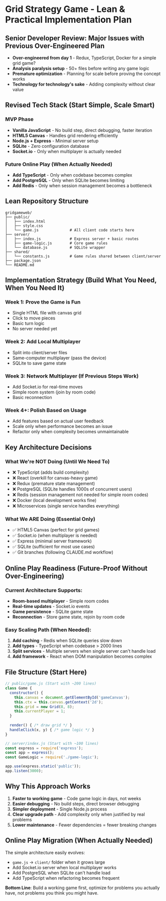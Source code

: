 # Grid Strategy Game - Lean & Practical Implementation Plan

## Senior Developer Review: Major Issues with Previous Over-Engineered Plan
- **Over-engineered from day 1** - Redux, TypeScript, Docker for a simple grid game?
- **Analysis paralysis setup** - 50+ files before writing any game logic
- **Premature optimization** - Planning for scale before proving the concept works
- **Technology for technology's sake** - Adding complexity without clear value

## Revised Tech Stack (Start Simple, Scale Smart)

### MVP Phase
- **Vanilla JavaScript** - No build step, direct debugging, faster iteration
- **HTML5 Canvas** - Handles grid rendering efficiently
- **Node.js + Express** - Minimal server setup
- **SQLite** - Zero configuration database
- **Socket.io** - Only when multiplayer is actually needed

### Future Online Play (When Actually Needed)
- **Add TypeScript** - Only when codebase becomes complex
- **Add PostgreSQL** - Only when SQLite becomes limiting
- **Add Redis** - Only when session management becomes a bottleneck

## Lean Repository Structure

```
gridgameweb/
├── public/
│   ├── index.html
│   ├── style.css
│   └── game.js              # All client code starts here
├── server/
│   ├── index.js             # Express server + basic routes
│   ├── game-logic.js        # Core game rules
│   └── database.js          # SQLite wrapper
├── shared/
│   └── constants.js         # Game rules shared between client/server
├── package.json
└── README.md
```

## Implementation Strategy (Build What You Need, When You Need It)

### Week 1: Prove the Game is Fun
- Single HTML file with canvas grid
- Click to move pieces
- Basic turn logic
- No server needed yet

### Week 2: Add Local Multiplayer
- Split into client/server files
- Same-computer multiplayer (pass the device)
- SQLite to save game state

### Week 3: Network Multiplayer (If Previous Steps Work)
- Add Socket.io for real-time moves
- Simple room system (join by room code)
- Basic reconnection

### Week 4+: Polish Based on Usage
- Add features based on actual user feedback
- Scale only when performance becomes an issue
- Refactor only when complexity becomes unmaintainable

## Key Architecture Decisions

### What We're NOT Doing (Until We Need To)
- ❌ TypeScript (adds build complexity)
- ❌ React (overkill for canvas-heavy game)
- ❌ Redux (premature state management)
- ❌ PostgreSQL (SQLite handles 1000s of concurrent users)
- ❌ Redis (session management not needed for simple room codes)
- ❌ Docker (local development works fine)
- ❌ Microservices (single service handles everything)

### What We ARE Doing (Essential Only)
- ✅ HTML5 Canvas (perfect for grid games)
- ✅ Socket.io (when multiplayer is needed)
- ✅ Express (minimal server framework)
- ✅ SQLite (sufficient for most use cases)
- ✅ Git branches (following CLAUDE.md workflow)

## Online Play Readiness (Future-Proof Without Over-Engineering)

### Current Architecture Supports:
- **Room-based multiplayer** - Simple room codes
- **Real-time updates** - Socket.io events
- **Game persistence** - SQLite game state
- **Reconnection** - Store game state, rejoin by room code

### Easy Scaling Path (When Needed):
1. **Add caching** - Redis when SQLite queries slow down
2. **Add types** - TypeScript when codebase > 2000 lines
3. **Split services** - Multiple servers when single server can't handle load
4. **Add framework** - React when DOM manipulation becomes complex

## File Structure (Start Here)

```javascript
// public/game.js (Start with ~200 lines)
class Game {
  constructor() {
    this.canvas = document.getElementById('gameCanvas');
    this.ctx = this.canvas.getContext('2d');
    this.grid = new Grid(8, 8);
    this.currentPlayer = 1;
  }
  
  render() { /* draw grid */ }
  handleClick(x, y) { /* game logic */ }
}

// server/index.js (Start with ~100 lines)
const express = require('express');
const app = express();
const GameLogic = require('./game-logic');

app.use(express.static('public'));
app.listen(3000);
```

## Why This Approach Works

1. **Faster to working game** - Code game logic in days, not weeks
2. **Easier debugging** - No build steps, direct browser debugging
3. **Simpler deployment** - Single Node.js process
4. **Clear upgrade path** - Add complexity only when justified by real problems
5. **Lower maintenance** - Fewer dependencies = fewer breaking changes

## Online Play Migration (When Actually Needed)

The simple architecture easily evolves:
- `game.js` → `client/` folder when it grows large
- Add Socket.io server when local multiplayer works
- Add PostgreSQL when SQLite can't handle load
- Add TypeScript when refactoring becomes frequent

**Bottom Line**: Build a working game first, optimize for problems you actually have, not problems you think you might have.